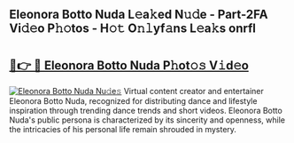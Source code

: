 ## Eleonora Botto Nuda L𝚎a𝚔ed N𝚞𝚍e - Part-2FA Vi𝚍𝚎o P𝚑𝚘tos - H𝚘𝚝 O𝚗𝚕yf𝚊ns L𝚎a𝚔s onrfl

# <h2><a href="http://kf5u8w.oniu.top/?m=Eleonora+Botto+Nuda">🔗👉 🔴 Eleonora Botto Nuda P𝚑ot𝚘𝚜 V𝚒d𝚎o</a></h2>

[![Eleonora Botto Nuda Nu𝚍e𝚜](https://i.imgur.com/0qMVB7G.gif)](http://kf5u8w.oniu.top/?m=Eleonora+Botto+Nuda)
Virtual content creator and entertainer Eleonora Botto Nuda, recognized for distributing dance and lifestyle inspiration through trending dance trends and short videos. Eleonora Botto Nuda's public persona is characterized by its sincerity and openness, while the intricacies of his personal life remain shrouded in mystery.  
